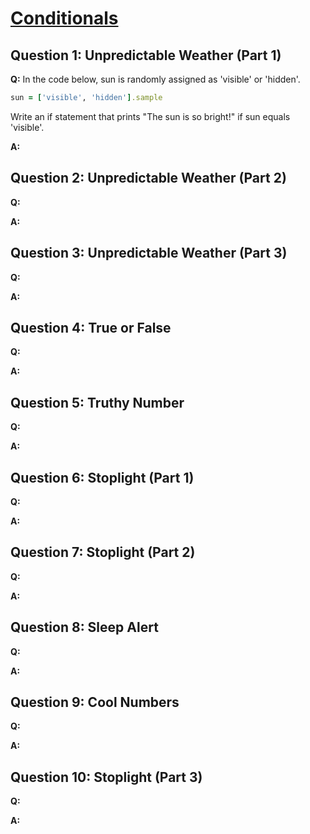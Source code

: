 # [Conditionals](https://launchschool.com/exercise_sets/0b9fd4d2)

## Question 1: Unpredictable Weather (Part 1)

**Q:** In the code below, sun is randomly assigned as 'visible' or 'hidden'.

```ruby
sun = ['visible', 'hidden'].sample
```

Write an if statement that prints "The sun is so bright!" if sun equals 'visible'.

**A:**


## Question 2: Unpredictable Weather (Part 2)

**Q:**

**A:**


## Question 3: Unpredictable Weather (Part 3)

**Q:**

**A:**


## Question 4: True or False

**Q:**

**A:**


## Question 5: Truthy Number

**Q:**

**A:**


## Question 6: Stoplight (Part 1)

**Q:**

**A:**

## Question 7: Stoplight (Part 2)

**Q:**

**A:**


## Question 8: Sleep Alert

**Q:**

**A:**

## Question 9: Cool Numbers

**Q:**

**A:**


## Question 10: Stoplight (Part 3)

**Q:**

**A:**
